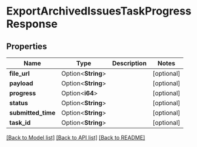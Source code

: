 # ExportArchivedIssuesTaskProgressResponse

## Properties

Name | Type | Description | Notes
------------ | ------------- | ------------- | -------------
**file_url** | Option<**String**> |  | [optional]
**payload** | Option<**String**> |  | [optional]
**progress** | Option<**i64**> |  | [optional]
**status** | Option<**String**> |  | [optional]
**submitted_time** | Option<**String**> |  | [optional]
**task_id** | Option<**String**> |  | [optional]

[[Back to Model list]](../README.md#documentation-for-models) [[Back to API list]](../README.md#documentation-for-api-endpoints) [[Back to README]](../README.md)


